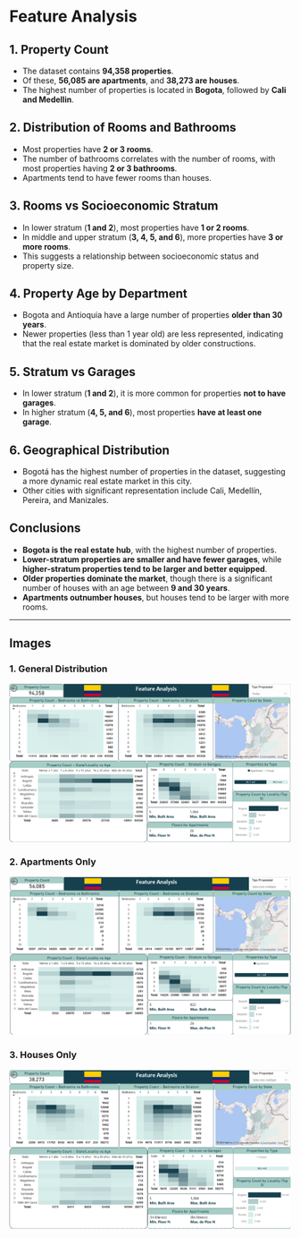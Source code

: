# **Feature Analysis**

## **1. Property Count**
- The dataset contains **94,358 properties**.
- Of these, **56,085 are apartments**, and **38,273 are houses**.
- The highest number of properties is located in **Bogota**, followed by **Cali and Medellin**.

## **2. Distribution of Rooms and Bathrooms**
- Most properties have **2 or 3 rooms**.
- The number of bathrooms correlates with the number of rooms, with most properties having **2 or 3 bathrooms**.
- Apartments tend to have fewer rooms than houses.

## **3. Rooms vs Socioeconomic Stratum**
- In lower stratum (**1 and 2**), most properties have **1 or 2 rooms**.
- In middle and upper stratum (**3, 4, 5, and 6**), more properties have **3 or more rooms**.
- This suggests a relationship between socioeconomic status and property size.

## **4. Property Age by Department**
- Bogota and Antioquia have a large number of properties **older than 30 years**.
- Newer properties (less than 1 year old) are less represented, indicating that the real estate market is dominated by older constructions.

## **5. Stratum vs Garages**
- In lower stratum (**1 and 2**), it is more common for properties **not to have garages**.
- In higher stratum (**4, 5, and 6**), most properties **have at least one garage**.

## **6. Geographical Distribution**
- Bogotá has the highest number of properties in the dataset, suggesting a more dynamic real estate market in this city.
- Other cities with significant representation include Cali, Medellín, Pereira, and Manizales.

## **Conclusions**
- **Bogota is the real estate hub**, with the highest number of properties.
- **Lower-stratum properties are smaller and have fewer garages**, while **higher-stratum properties tend to be larger and better equipped**.
- **Older properties dominate the market**, though there is a significant number of houses with an age between **9 and 30 years**.
- **Apartments outnumber houses**, but houses tend to be larger with more rooms.

---

## **Images**
### **1. General Distribution**
![General Distribution](images/Feature-Analysis-General.png)

### **2. Apartments Only**
![Apartments Only](images/Feature-Analysis-Apartment.png)

### **3. Houses Only**
![Houses Only](images/Feature-Analysis-House.png)

